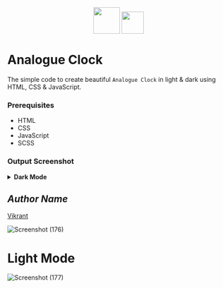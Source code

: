 <div align="center">
  <img height="60" src="https://user-images.githubusercontent.com/85709371/161901672-21f40343-eb83-4fe0-a50d-5777ea525dc2.png">
  <img height="50" src="https://user-images.githubusercontent.com/85709371/160286209-622d2990-13e6-46a3-9877-2a0b73bb386d.png">
</div>

# Analogue Clock

The simple code to create beautiful `Analogue Clock` in light & dark using HTML, CSS & JavaScript.

### Prerequisites
- HTML
- CSS
- JavaScript
- SCSS

### Output Screenshot
<details><summary><b>Dark Mode</b></summary>
  <p align="center">
    <a href="Outputs/output.png"><img src="https://user-images.githubusercontent.com/85709371/148986273-a28592d3-fcf7-403b-9ffb-0f5a01f38b67.png" alt="output"></a>
  </p>
</details>

<!-- Visit <a href="https://thevkrant.github.io/Analogue-Clock/">Here</a> -->

## *Author Name*
[Vikrant](https://github.com/thevkrant)


![Screenshot (176)]()
# Light Mode
![Screenshot (177)](https://user-images.githubusercontent.com/85709371/148986323-e165bcc4-4b88-4b3f-b462-80a8c1f2ea57.png)
